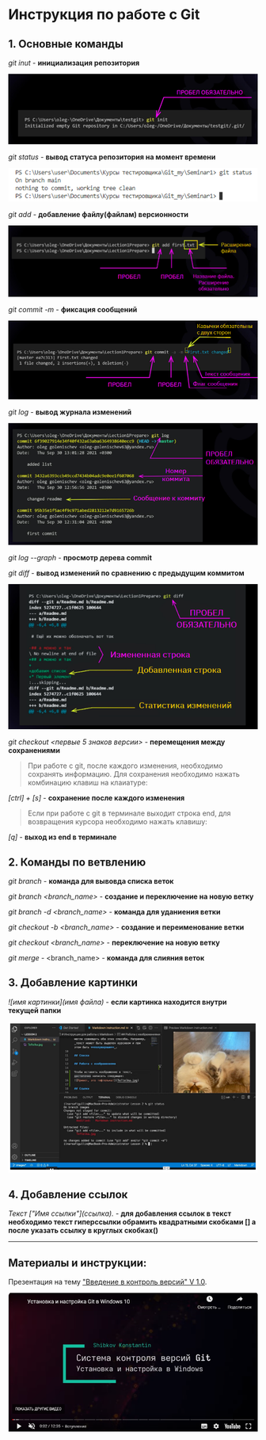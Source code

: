 # Инструкция по работе с Git

## 1. Основные команды

*git inut* - **инициализация репозитория**

![git inut](init.png)

*git status* - **вывод статуса репозитория на момент времени**

![git status](status.png)

*git add* - **добавление файлу(файлам) версионности**

![git add](add.png)

*git commit -m <message>* - **фиксация сообщений**

![git commit](commit.png)

*git log* - **вывод журнала изменений**

![git log](log.png)

*git log --graph* - **просмотр дерева commit**

*git diff* - **вывод изменений по сравнению с предыдущим коммитом**

![git diff](diff.png)

*git checkout <первые 5 знаков версии>* - **перемещения между сохранениями**

> При работе с git, после каждого изменения, необходимо сохранять информацию. Для сохранения необходимо нажать комбинацию клавиш на клаиатуре:

*[ctrl] + [s]* - **сохранение после каждого изменения**

> Если при работе с git в терминале выходит строка end, для возвращения курсора необходимо нажать клавишу:

*[q]* - **выход из end в терминале**

## 2. Команды по ветвлению

*git branch* - **команда для вывовда списка веток**

*git branch <branch_name>* - **создание и переключение на новую ветку**

*git branch -d <branch_name>* - **команда для уданиения ветки**

*git checkout -b <branch_name>* - **создание и переименование ветки**

*git checkout <branch_name>* - **переключение на новую ветку**

*git merge* - <branch_name> - **команда для слияния веток**

## 3. Добавление картинки
*![имя картинки](имя файла)* - **если картинка находится внутри текущей папки**

![images](images.png)
## 4. Добавление ссылок

*Текст \["Имя ссылки"\](ссылка).* - **для добавления ссылок в текст необходимо текст гиперссылки обрамить квадратными скобками [] а после указать ссылку в круглых скобках()**
___

## Материалы и инструкции:

Презентация на тему ["Введение в контроль версий" V 1.0](https://gbcdn.mrgcdn.ru/uploads/asset/3382251/attachment/b5c88675c477bd530bd5b532a181cf2f.pdf).

[![Инструкция по установке Git](git.png)](https://yandex.ru/video/preview/?text=%D0%BA%D0%B0%D0%BA%20%D0%BD%D0%B0%D1%81%D1%82%D1%80%D0%BE%D0%B8%D1%82%D1%8C%20git%20%D0%BD%D0%B0%20windows&path=yandex_search&parent-reqid=1654620229070070-15137040984187797485-vla1-4526-vla-l7-balancer-8080-BAL-9589&from_type=vast&filmId=11299384617156771124)